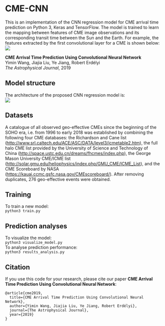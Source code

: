 # CME-CNN
This is an implementation of the CNN regression model for CME arrival time prediction on Python 3, Keras and TensorFlow. The model is trained to learn the mapping between features of CME image observations and its corresponding transit time between the Sun and the Earth. For example, the features extracted by the first convolutional layer for a CME is shown below: <br />
![](https://github.com/yiminking/CME-CNN/blob/master/imgs/first_max_pooling_output.png)

**CME Arrival Time Prediction Using Convolutional Neural Network** <br /> 
Yimin Wang, Jiajia Liu, Ye Jiang, Robert Erdélyi <br /> 
*The Astrophysical Journal*, 2019

## Model structure
The architecture of the proposed CNN regression model is: <br />
![](https://github.com/yiminking/CME-CNN/blob/master/imgs/cnn_model.png)

## Datasets
A catalogue of all observed geo-effective CMEs since the beginning of the SOHO era, i.e. from 1996 to early 2018 was established by combining the following four CME databases: the Richardson and Cane list (http://www.srl.caltech.edu/ACE/ASC/DATA/level3/icmetable2.htm), the full halo CME list provided by the University of Science and Technology of China (http://space.ustc.edu.cn/dreams/fhcmes/index.php), the George Mason University CME/ICME list (http://solar.gmu.edu/heliophysics/index.php/GMU_CME/ICME_List), and the CME Scoreboard by NASA (https://kauai.ccmc.gsfc.nasa.gov/CMEscoreboard/). After removing duplicates, 276 geo-effective events were obtained. 

## Training
To train a new model: <br />
```python3 train.py```

## Prediction analyses
To visualize the model: <br />
```python3 visualize_model.py``` <br />
To analyse prediction performance: <br />
```python3 results_analysis.py``` <br />

## Citation
If you use this code for your research, please cite our paper **CME Arrival Time Prediction Using Convolutional Neural Network**: <br />
```
@article{cme2019,
  title={CME Arrival Time Prediction Using Convolutional Neural Network},
  author={Yimin Wang, Jiajia Liu, Ye Jiang, Robert Erdélyi},
  journal={The Astrophysical Journal},
  year={2019}
}
```
